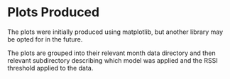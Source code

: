 # Plots Produced
The plots were initially produced using matplotlib, but another library may be opted for in the future.

The plots are grouped into their relevant month data directory and then relevant subdirectory describing which model was applied and the RSSI threshold applied to the data.